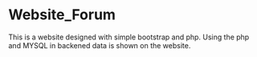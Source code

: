 # Website_Forum
This is a website designed with simple bootstrap and php. Using the php and MYSQL in backened data is shown on the website.
